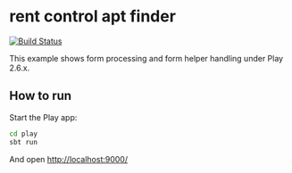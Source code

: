 # rent control apt finder

[![Build Status](https://travis-ci.org/playframework/play-scala-forms-example.svg?branch=2.6.x)](https://travis-ci.org/playframework/play-scala-forms-example)

This example shows form processing and form helper handling under Play 2.6.x.

## How to run

Start the Play app:

```bash
cd play
sbt run
```

And open [http://localhost:9000/](http://localhost:9000/)

